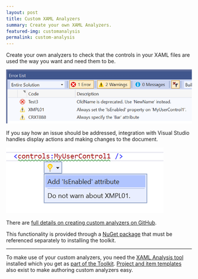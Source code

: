 ```yaml
---
layout: post
title: Custom XAML Analyzers
summary: Create your own XAML Analyzers.
featured-img: customanalysis
permalink: custom-analysis
---
```


Create your own analyzers to check that the controls in your XAML files are used the way you want and need them to be.

![Custom warnings displayed for a custom XAML control](./assets/img/posts/example-custom-errors.png)

If you say how an issue should be addressed, integration with Visual Studio handles display actions and making changes to the document.

![List of Quick Actions displayed in the Visual Studio XAML editor](./assets/img/posts/example-custom-quickaction.png)

There are [full details on creating custom analyzers on GitHub](https://github.com/mrlacey/Rapid-XAML-Toolkit/blob/main/docs/custom-analysis.md).

This functionality is provided through a [NuGet package](https://www.nuget.org/packages/RapidXaml.CustomAnalysis) that must be referenced separately to installing the toolkit.

---

To make use of your custom analyzers, you need the [XAML Analysis tool](./analysis) installed which you get as [part of the Toolkit](https://marketplace.visualstudio.com/items?itemName=MattLaceyLtd.RapidXamlToolkit). [Project and item templates](./templates) also exist to make authoring custom analyzers easy.

